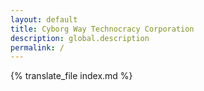 ```yaml
---
layout: default
title: Cyborg Way Technocracy Corporation
description: global.description
permalink: /
---
```


{% translate_file index.md %}
